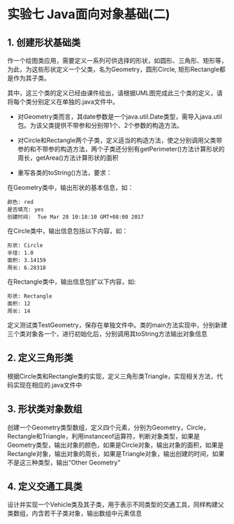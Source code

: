 # 实验七 Java面向对象基础(二)

## 1. 创建形状基础类
作一个绘图类应用，需要定义一系列可供选择的形状，如圆形、三角形、矩形等，为此，为这些形状定义一个父类，名为Geometry，圆形Circle, 矩形Rectangle都是作为其子类。

其中，这三个类的定义已经由课件绘出，请根据UML图完成此三个类的定义，请将每个类分别定义在单独的.java文件中。

* 对Geometry类而言，其date参数是一个java.util.Date类型，需导入java.util包。为该父类提供不带参和分别带1个、2个参数的构造方法。

* 对Circle和Rectangle两个子类，定义适当的构造方法，使之分别调用父类带参的和不带参的构造方法，两个子类还分别有getPerimeter()方法计算形状的周长，getArea()方法计算形状的面积

* 重写各类的toString()方法，要求：

在Geometry类中，输出形状的基本信息，如：
```
颜色: red
是否填充: yes
创建时间:  Tue Mar 28 10:18:10 GMT+08:00 2017
```
在Circle类中，输出信息包括以下内容，如：
```
形状: Circle
半径: 1.0
面积: 3.14159
周长: 6.28318
```
在Rectangle类中，输出信息包扩以下内容，如:
```
形状: Rectangle
面积: 12
周长: 14
```

定义测试类TestGeometry，保存在单独文件中。类的main方法实现中，分别新建三个类对象各一个，进行初始化后，分别调用其toString方法输出对象信息

## 2. 定义三角形类
根据Circle类和Rectangle类的实现，定义三角形类Triangle，实现相关方法，代码实现在相应的.java文件中

## 3. 形状类对象数组
创建一个Geometry类型数组，定义四个元素，分别为Geometry，Circle，Rectangle和Triangle，利用instanceof运算符，判断对象类型，如果是Geometry类型，输出对象的颜色，如果是Circle对象，输出对象的面积，如果是Rectangle对象，输出对象的周长，如果是Triangle对象，输出创建的时间，如果不是这三种类型，输出“Other Geometry”

## 4. 定义交通工具类
设计并实现一个Vehicle类及其子类，用于表示不同类型的交通工具，同样构建父类数组，内含若干子类对象，输出数组中元素信息